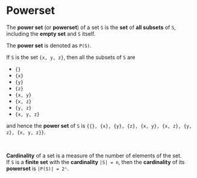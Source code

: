 # Powerset
The **power set** (or **powerset**) of a set `S` is the **set** of **all subsets** of `S`, including the **empty set** and `S` itself.<br>

The **power set** is denoted as `P(S)`.<br>

If `S` is the set `{x, y, z}`, then all the subsets of `S` are
- `{}`
- `{x}`
- `{y}`
- `{z}`
- `{x, y}`
- `{x, z}`
- `{y, z}`
- `{x, y, z}`

and hence the **power set** of `S` is `{{}, {x}, {y}, {z}, {x, y}, {x, z}, {y, z}, {x, y, z}}`.

<br>

**Cardinality** of a set is a measure of the number of elements of the set.<br>
If `S` is a **finite set** with the **cardinality** `|S| = n`, then the **cardinality** of its **powerset** is `|P(S)| = 2ⁿ`.